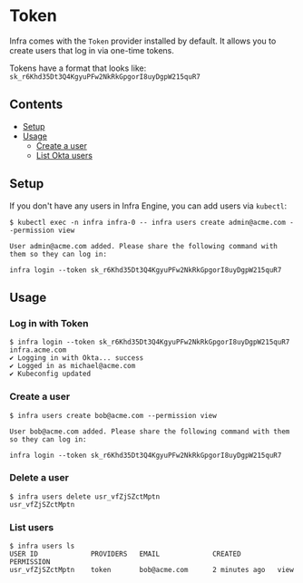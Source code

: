 # Token

Infra comes with the `Token` provider installed by default. It allows you to create users that log in via one-time tokens.

Tokens have a format that looks like: `sk_r6Khd35Dt3Q4KgyuPFw2NkRkGpgorI8uyDgpW215quR7`

## Contents

* [Setup](#setup)
* [Usage](#usage)
    * [Create a user](#log-in-with-okta)
    * [List Okta users](#list-okta-users)

## Setup

If you don't have any users in Infra Engine, you can add users via `kubectl`:

```
$ kubectl exec -n infra infra-0 -- infra users create admin@acme.com --permission view

User admin@acme.com added. Please share the following command with them so they can log in:

infra login --token sk_r6Khd35Dt3Q4KgyuPFw2NkRkGpgorI8uyDgpW215quR7
```

## Usage

### Log in with Token

```
$ infra login --token sk_r6Khd35Dt3Q4KgyuPFw2NkRkGpgorI8uyDgpW215quR7 infra.acme.com
✔ Logging in with Okta... success
✔ Logged in as michael@acme.com
✔ Kubeconfig updated
```

### Create a user

```
$ infra users create bob@acme.com --permission view

User bob@acme.com added. Please share the following command with them so they can log in:

infra login --token sk_r6Khd35Dt3Q4KgyuPFw2NkRkGpgorI8uyDgpW215quR7
```

### Delete a user

```
$ infra users delete usr_vfZjSZctMptn
usr_vfZjSZctMptn
```

### List users

```
$ infra users ls
USER ID         	PROVIDERS	EMAIL             CREATED     	  PERMISSION
usr_vfZjSZctMptn	token     	bob@acme.com      2 minutes ago   view
```